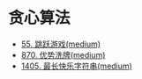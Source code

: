 
# 贪心算法
- [55. 跳跃游戏(medium)](../../leetcode/main/55.md)
- [870. 优势洗牌(medium)](../../leetcode/main/870.md)
- [1405. 最长快乐字符串(medium)](../../leetcode/main/1405.md)